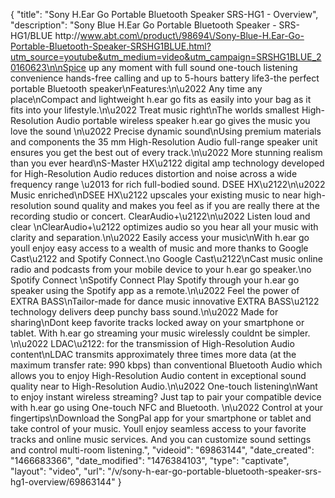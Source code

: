 {
    "title": "Sony H.Ear Go Portable Bluetooth Speaker SRS-HG1 - Overview",
    "description": "Sony Blue H.Ear Go Portable Bluetooth Speaker - SRS-HG1\/BLUE http:\/\/www.abt.com\/product\/98694\/Sony-Blue-H.Ear-Go-Portable-Bluetooth-Speaker-SRSHG1BLUE.html?utm_source=youtube&utm_medium=video&utm_campaign=SRSHG1BLUE_20160623\n\nSpice up any moment with full sound one-touch listening convenience hands-free calling and up to 5-hours battery life3-the perfect portable Bluetooth speaker\nFeatures:\n\u2022 Any time any place\nCompact and lightweight h.ear go fits as easily into your bag as it fits into your lifestyle.\n\u2022 Treat music right\nThe worlds smallest High-Resolution Audio portable wireless speaker h.ear go gives the music you love the sound \n\u2022 Precise dynamic sound\nUsing premium materials and components the 35 mm High-Resolution Audio full-range speaker unit ensures you get the best out of every track.\n\u2022 More stunning realism than you ever heard\nS-Master HX\u2122 digital amp technology developed for High-Resolution Audio reduces distortion and noise across a wide frequency range \u2013 for rich full-bodied sound. DSEE HX\u2122\n\u2022 Music enriched\nDSEE HX\u2122 upscales your existing music to near high-resolution sound quality and makes you feel as if you are really there at the recording studio or concert. ClearAudio+\u2122\n\u2022 Listen loud and clear \nClearAudio+\u2122 optimizes audio so you hear all your music with clarity and separation.\n\u2022 Easily access your music\nWith h.ear go youll enjoy easy access to a wealth of music and more thanks to Google Cast\u2122 and Spotify Connect.\no Google Cast\u2122\nCast music online radio and podcasts from your mobile device to your h.ear go speaker.\no Spotify Connect \nSpotify Connect Play Spotify through your h.ear go speaker using the Spotify app as a remote.\n\u2022 Feel the power of EXTRA BASS\nTailor-made for dance music innovative EXTRA BASS\u2122 technology delivers deep punchy bass sound.\n\u2022 Made for sharing\nDont keep favorite tracks locked away on your smartphone or tablet. With h.ear go streaming your music wirelessly couldnt be simpler. \n\u2022 LDAC\u2122: for the transmission of High-Resolution Audio content\nLDAC transmits approximately three times more data (at the maximum transfer rate: 990 kbps) than conventional Bluetooth Audio which allows you to enjoy High-Resolution Audio content in exceptional sound quality near to High-Resolution Audio.\n\u2022 One-touch listening\nWant to enjoy instant wireless streaming? Just tap to pair your compatible device with h.ear go using One-touch NFC and Bluetooth. \n\u2022 Control at your fingertips\nDownload the SongPal app for your smartphone or tablet and take control of your music. Youll enjoy seamless access to your favorite tracks and online music services. And you can customize sound settings and control multi-room listening.",
    "videoid": "69863144",
    "date_created": "1466683366",
    "date_modified": "1476384103",
    "type": "captivate",
    "layout": "video",
    "url": "\/v\/sony-h-ear-go-portable-bluetooth-speaker-srs-hg1-overview\/69863144"
}